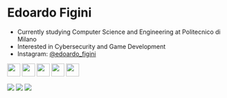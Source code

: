 # Edoardo Figini

- Currently studying Computer Science and Engineering at Politecnico di Milano
- Interested in Cybersecurity and Game Development
- Instagram: [@edoardo_figini](https://www.instagram.com/edoardo_figini)

<!--
![](https://img.shields.io/badge/Python-FFD43B?style=flat&logo=python&logoColor=blue)
![](https://img.shields.io/badge/c-%2300599C.svg?style=flat&logo=c&logoColor=white)
![](https://img.shields.io/badge/C%23-239120?style=flat&logo=c-sharp&logoColor=white)
![](https://img.shields.io/badge/LaTeX-47A141?style=flat&logo=LaTeX&logoColor=white)
-->

<img height=30 src="https://cdn.jsdelivr.net/gh/devicons/devicon/icons/c/c-original.svg"/> <img height=30 src="https://cdn.jsdelivr.net/gh/devicons/devicon/icons/python/python-original.svg"/> <img height=30 src="https://cdn.jsdelivr.net/gh/devicons/devicon/icons/csharp/csharp-original.svg"/> <img height=30 src="https://cdn.jsdelivr.net/gh/devicons/devicon/icons/linux/linux-original.svg"/> <img height=30 src="https://cdn.jsdelivr.net/gh/devicons/devicon/icons/unity/unity-original.svg"/>


![](https://komarev.com/ghpvc/?username=EdoardoFigini&style=flat&color=blueviolet)
![](https://img.shields.io/github/followers/EdoardoFigini?style=flat&color=blueviolet)
![](https://img.shields.io/github/stars/EdoardoFigini?style=flat&color=blueviolet)
